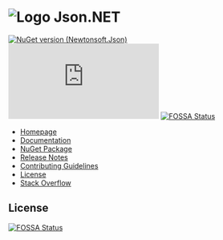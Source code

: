 # ![Logo](Doc/icons/logo.jpg) Json.NET

[![NuGet version (Newtonsoft.Json)](https://img.shields.io/nuget/v/Newtonsoft.Json.svg?style=flat-square)](https://www.nuget.org/packages/Newtonsoft.Json/)
[![Build status](https://dev.azure.com/jamesnk/Public/_apis/build/status/JamesNK.Newtonsoft.Json?branchName=master)](https://dev.azure.com/jamesnk/Public/_build/latest?definitionId=8)
[![FOSSA Status](https://app.fossa.com/api/projects/git%2Bgithub.com%2Faddiered%2FNewtonsoft.svg?type=shield)](https://app.fossa.com/projects/git%2Bgithub.com%2Faddiered%2FNewtonsoft?ref=badge_shield)

- [Homepage](https://www.newtonsoft.com/json)
- [Documentation](https://www.newtonsoft.com/json/help)
- [NuGet Package](https://www.nuget.org/packages/Newtonsoft.Json)
- [Release Notes](https://github.com/JamesNK/Newtonsoft.Json/releases)
- [Contributing Guidelines](CONTRIBUTING.md)
- [License](LICENSE.md)
- [Stack Overflow](https://stackoverflow.com/questions/tagged/json.net)


## License
[![FOSSA Status](https://app.fossa.com/api/projects/git%2Bgithub.com%2Faddiered%2FNewtonsoft.svg?type=large)](https://app.fossa.com/projects/git%2Bgithub.com%2Faddiered%2FNewtonsoft?ref=badge_large)